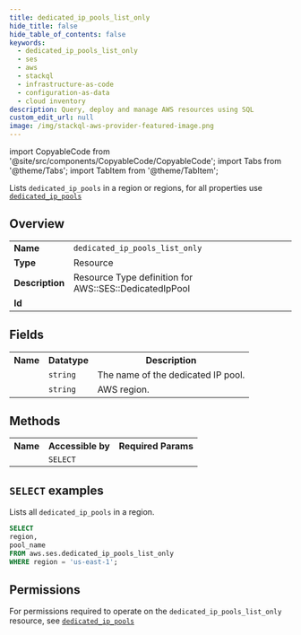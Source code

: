 ```yaml
---
title: dedicated_ip_pools_list_only
hide_title: false
hide_table_of_contents: false
keywords:
  - dedicated_ip_pools_list_only
  - ses
  - aws
  - stackql
  - infrastructure-as-code
  - configuration-as-data
  - cloud inventory
description: Query, deploy and manage AWS resources using SQL
custom_edit_url: null
image: /img/stackql-aws-provider-featured-image.png
---
```


import CopyableCode from '@site/src/components/CopyableCode/CopyableCode';
import Tabs from '@theme/Tabs';
import TabItem from '@theme/TabItem';

Lists <code>dedicated_ip_pools</code> in a region or regions, for all properties use <a href="/services/serviceName/dedicated_ip_pools/"><code>dedicated_ip_pools</code></a>

## Overview
<table>
<tbody>
<tr><td><b>Name</b></td><td><code>dedicated_ip_pools_list_only</code></td></tr>
<tr><td><b>Type</b></td><td>Resource</td></tr>
<tr><td><b>Description</b></td><td>Resource Type definition for AWS::SES::DedicatedIpPool</td></tr>
<tr><td><b>Id</b></td><td><CopyableCode code="aws.ses.dedicated_ip_pools_list_only" /></td></tr>
</tbody>
</table>

## Fields
<table>
<tbody>
<tr><th>Name</th><th>Datatype</th><th>Description</th></tr><tr><td><CopyableCode code="pool_name" /></td><td><code>string</code></td><td>The name of the dedicated IP pool.</td></tr>
<tr><td><CopyableCode code="region" /></td><td><code>string</code></td><td>AWS region.</td></tr>
</tbody>
</table>

## Methods

<table>
<tbody>
  <tr>
    <th>Name</th>
    <th>Accessible by</th>
    <th>Required Params</th>
  </tr>
  <tr>
    <td><CopyableCode code="list_resources" /></td>
    <td><code>SELECT</code></td>
    <td><CopyableCode code="region" /></td>
  </tr>
</tbody>
</table>

## `SELECT` examples
Lists all <code>dedicated_ip_pools</code> in a region.
```sql
SELECT
region,
pool_name
FROM aws.ses.dedicated_ip_pools_list_only
WHERE region = 'us-east-1';
```


## Permissions

For permissions required to operate on the <code>dedicated_ip_pools_list_only</code> resource, see <a href="/services/ses/dedicated_ip_pools/#permissions"><code>dedicated_ip_pools</code></a>

